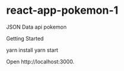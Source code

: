 # react-app-pokemon-1

JSON Data api pokemon

Getting Started

yarn install
yarn start

Open http://localhost:3000.
